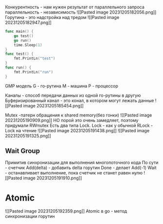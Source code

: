 Конкурентность - нам нужен результат от параллельного запроса
параллельность - независимость
![[Pasted image 20231205182056.png]]
Горутина - это надстройка над тредом
![[Pasted image 20231205182947.png]]
```go 
func main() {
	go test()
	go run()
	time.Sleep(1)
}
func test() {
	fmt.PrintLn("test")
}
func run() {
	fmt.PrintLn("run")
}
```

GMP модель
G - го-рутина
M - машина 
P - процессор

Каналы - способ передачи данных из одной го-рутины в другую
Буферизированный канал - это конал, в котором могут лежать данные
![[Pasted image 20231205185454.png]]

Mutex -патерн обращения к shared memory(без гонки)
![[Pasted image 20231205190909.png]]
НО порой это очень замедляет, поэтому придумали RWmutex
Есть два типа Lock.
Lock - как у обычной
RLock - Lock на чтение
![[Pasted image 20231205191438.png]]
![[Pasted image 20231205191325.png]]
## Wait Group
Примитив синхронизации для выполнения многопоточного кода
По сути - счетчик
Add(delta) - добавить delta горутин
Done - делает Add(-1)
Wait - останавливает выполнение, пока счетчик не станет равен нулю
![[Pasted image 20231205191910.png]]

# Atomic
![[Pasted image 20231205192359.png]]
Atomic в go - метод синхронизации горутин
